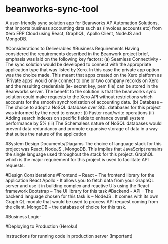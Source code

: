 # beanworks-sync-tool
A user-friendly sync solution app for Beanworks AP Automation Solutions, that imports business accounting data such as (invoices,accounts etc) from Xero ERP Cloud using React, GraphQL, Apollo Client, NodeJS and MongoDB.

#Considerations to Deliverables
#Business Requirements
Having considered the requirements described in the Beanwork  project brief, emphasis was laid on the following key factors:
(a)	Seamless Connectivity - The sync solution would be developed to connect with the appropriate application type that was listed by Xero.  In this case the private app option was the choice made. This meant that apps created on the Xero platform as ‘Private apps’ would only connect to one or two  company records on Xero and the resulting credentials (ie- secret key, pem file) can be stored in the Beanworks server. The benefit to the solution is that the beanworks sync solution could make requests to the Xero API without restrictions which accounts for the smooth synchronization of accounting data.
(b)	Database –  The choice to adopt a NoSQL database  over SQL databases for this project was informed by the need to ensure :
(i)	Faster read/write operations 
(ii)	Adding search indexes on specific fields to enhance overall  system performance by 5%
(iii)	The  Schemaless nature of NoSQL databases would  prevent  data redundancy  and promote expansive storage of data in a way that suites the nature of the application


#System Design Documents/Diagams
The choice of language stack for this project was React, NodeJS , MongoDB. This implies that JavaScript remains the single language used throughout the stack for this project. GraphQL which is the major requirement for this project is used to facilitate API requests.

#Design Considerations
#Frontend – 
React – The frontend library for the application
React Apollo - It allows you to fetch data from your GraphQL server and use it in building complex and reactive UIs using the React framework
Bootstrap – The UI library for this task
#Backend - 
API – The backend language chosen for this task is – NodeJS . It comes with its own Graph QL module that would be used to process API request coming from the client.
MongoDB – the database of choice for this task.

#Business Logic- 


#Deploying to Production (Heroku)

Instructions for running code in production server (Important)













